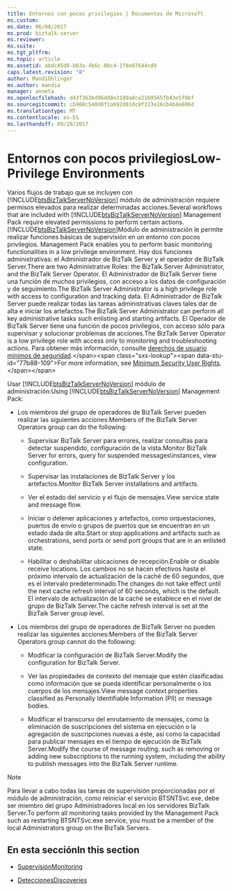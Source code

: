 ```yaml
---
title: Entornos con pocos privilegios | Documentos de Microsoft
ms.custom: 
ms.date: 06/08/2017
ms.prod: biztalk-server
ms.reviewer: 
ms.suite: 
ms.tgt_pltfrm: 
ms.topic: article
ms.assetid: abdc45d0-b63a-4b6c-80c4-1f8e87644cd9
caps.latest.revision: "8"
author: MandiOhlinger
ms.author: mandia
manager: anneta
ms.openlocfilehash: d43f363bd96dd8e3109a8ce21b9565fb43e5f9bf
ms.sourcegitcommit: cb908c540d8f1a692d01dc8f313e16cb4b4e696d
ms.translationtype: MT
ms.contentlocale: es-ES
ms.lasthandoff: 09/20/2017
---
```

# <a name="low-privilege-environments"></a><span data-ttu-id="77b88-102">Entornos con pocos privilegios</span><span class="sxs-lookup"><span data-stu-id="77b88-102">Low-Privilege Environments</span></span>
<span data-ttu-id="77b88-103">Varios flujos de trabajo que se incluyen con [!INCLUDE[btsBizTalkServerNoVersion](../includes/btsbiztalkservernoversion-md.md)] módulo de administración requiere permisos elevados para realizar determinadas acciones.</span><span class="sxs-lookup"><span data-stu-id="77b88-103">Several workflows that are included with [!INCLUDE[btsBizTalkServerNoVersion](../includes/btsbiztalkservernoversion-md.md)] Management Pack require elevated permissions to perform certain actions.</span></span> [!INCLUDE[btsBizTalkServerNoVersion](../includes/btsbiztalkservernoversion-md.md)]<span data-ttu-id="77b88-104">Módulo de administración le permite realizar funciones básicas de supervisión en un entorno con pocos privilegios.</span><span class="sxs-lookup"><span data-stu-id="77b88-104"> Management Pack enables you to perform basic monitoring functionalities in a low privilege environment.</span></span> <span data-ttu-id="77b88-105">Hay dos funciones administrativas: el Administrador de BizTalk Server y el operador de BizTalk Server.</span><span class="sxs-lookup"><span data-stu-id="77b88-105">There are two Administrative Roles: the BizTalk Server Administrator, and the BizTalk Server Operator.</span></span> <span data-ttu-id="77b88-106">El Administrador de BizTalk Server tiene una función de muchos privilegios, con acceso a los datos de configuración y de seguimiento.</span><span class="sxs-lookup"><span data-stu-id="77b88-106">The BizTalk Server Administrator is a high privilege role with access to configuration and tracking data.</span></span> <span data-ttu-id="77b88-107">El Administrador de BizTalk Server puede realizar todas las tareas administrativas claves tales dar de alta e iniciar los artefactos.</span><span class="sxs-lookup"><span data-stu-id="77b88-107">The BizTalk Server Administrator can perform all key administrative tasks such enlisting and starting artifacts.</span></span> <span data-ttu-id="77b88-108">El Operador de BizTalk Server tiene una función de pocos privilegios, con acceso sólo para supervisar y solucionar problemas de acciones.</span><span class="sxs-lookup"><span data-stu-id="77b88-108">The BizTalk Server Operator is a low privilege role with access only to monitoring and troubleshooting actions.</span></span> <span data-ttu-id="77b88-109">Para obtener más información, consulte [derechos de usuario mínimos de seguridad](http://technet.microsoft.com/library/aa559845\(BTS.80\).aspx).</span><span class="sxs-lookup"><span data-stu-id="77b88-109">For more information, see [Minimum Security User Rights](http://technet.microsoft.com/library/aa559845\(BTS.80\).aspx).</span></span>  
  
 <span data-ttu-id="77b88-110">Usar [!INCLUDE[btsBizTalkServerNoVersion](../includes/btsbiztalkservernoversion-md.md)] módulo de administración:</span><span class="sxs-lookup"><span data-stu-id="77b88-110">Using [!INCLUDE[btsBizTalkServerNoVersion](../includes/btsbiztalkservernoversion-md.md)] Management Pack:</span></span>  
  
-   <span data-ttu-id="77b88-111">Los miembros del grupo de operadores de BizTalk Server pueden realizar las siguientes acciones:</span><span class="sxs-lookup"><span data-stu-id="77b88-111">Members of the BizTalk Server Operators group can do the following:</span></span>  
  
    -   <span data-ttu-id="77b88-112">Supervisar BizTalk Server para errores, realizar consultas para detectar suspendido, configuración de la vista.</span><span class="sxs-lookup"><span data-stu-id="77b88-112">Monitor BizTalk Server for errors, query for suspended messages\instances, view configuration.</span></span>  
  
    -   <span data-ttu-id="77b88-113">Supervisar las instalaciones de BizTalk Server y los artefactos.</span><span class="sxs-lookup"><span data-stu-id="77b88-113">Monitor BizTalk Server installations and artifacts.</span></span>  
  
    -   <span data-ttu-id="77b88-114">Ver el estado del servicio y el flujo de mensajes.</span><span class="sxs-lookup"><span data-stu-id="77b88-114">View service state and message flow.</span></span>  
  
    -   <span data-ttu-id="77b88-115">Iniciar o detener aplicaciones y artefactos, como orquestaciones, puertos de envío o grupos de puertos que se encuentran en un estado dada de alta.</span><span class="sxs-lookup"><span data-stu-id="77b88-115">Start or stop applications and artifacts such as orchestrations, send ports or send port groups that are in an enlisted state.</span></span>  
  
    -   <span data-ttu-id="77b88-116">Habilitar o deshabilitar ubicaciones de recepción.</span><span class="sxs-lookup"><span data-stu-id="77b88-116">Enable or disable receive locations.</span></span> <span data-ttu-id="77b88-117">Los cambios no se hacen efectivos hasta el próximo intervalo de actualización de la caché de 60 segundos, que es el intervalo predeterminado.</span><span class="sxs-lookup"><span data-stu-id="77b88-117">The changes do not take effect until the next cache refresh interval of 60 seconds, which is the default.</span></span> <span data-ttu-id="77b88-118">El intervalo de actualización de la caché se establece en el nivel de grupo de BizTalk Server.</span><span class="sxs-lookup"><span data-stu-id="77b88-118">The cache refresh interval is set at the BizTalk Server group level.</span></span>  
  
-   <span data-ttu-id="77b88-119">Los miembros del grupo de operadores de BizTalk Server no pueden realizar las siguientes acciones:</span><span class="sxs-lookup"><span data-stu-id="77b88-119">Members of the BizTalk Server Operators group cannot do the following:</span></span>  
  
    -   <span data-ttu-id="77b88-120">Modificar la configuración de BizTalk Server.</span><span class="sxs-lookup"><span data-stu-id="77b88-120">Modify the configuration for BizTalk Server.</span></span>  
  
    -   <span data-ttu-id="77b88-121">Ver las propiedades de contexto del mensaje que estén clasificadas como información que se pueda identificar personalmente o los cuerpos de los mensajes.</span><span class="sxs-lookup"><span data-stu-id="77b88-121">View message context properties classified as Personally Identifiable Information (PII) or message bodies.</span></span>  
  
    -   <span data-ttu-id="77b88-122">Modificar el transcurso del enrutamiento de mensajes, como la eliminación de suscripciones del sistema en ejecución o la agregación de suscripciones nuevas a éste, así como la capacidad para publicar mensajes en el tiempo de ejecución de BizTalk Server.</span><span class="sxs-lookup"><span data-stu-id="77b88-122">Modify the course of message routing, such as removing or adding new subscriptions to the running system, including the ability to publish messages into the BizTalk Server runtime.</span></span>  
  
> [!NOTE]  
>  <span data-ttu-id="77b88-123">Para llevar a cabo todas las tareas de supervisión proporcionadas por el módulo de administración, como reiniciar el servicio BTSNTSvc.exe, debe ser miembro del grupo Administradores local en los servidores BizTalk Server.</span><span class="sxs-lookup"><span data-stu-id="77b88-123">To perform all monitoring tasks provided by the Management Pack such as restarting BTSNTSvc.exe service, you must be a member of the local Administrators group on the BizTalk Servers.</span></span>  
  
## <a name="in-this-section"></a><span data-ttu-id="77b88-124">En esta sección</span><span class="sxs-lookup"><span data-stu-id="77b88-124">In this section</span></span>  
  
-   [<span data-ttu-id="77b88-125">Supervisión</span><span class="sxs-lookup"><span data-stu-id="77b88-125">Monitoring</span></span>](../technical-guides/monitoring.md)  
  
-   [<span data-ttu-id="77b88-126">Detecciones</span><span class="sxs-lookup"><span data-stu-id="77b88-126">Discoveries</span></span>](../technical-guides/discoveries.md)